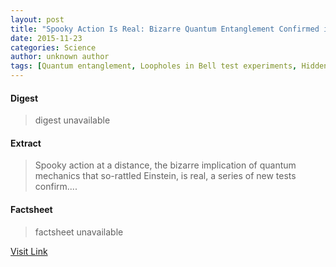```yaml
---
layout: post
title: "Spooky Action Is Real: Bizarre Quantum Entanglement Confirmed in New Tests"
date: 2015-11-23
categories: Science
author: unknown author
tags: [Quantum entanglement, Loopholes in Bell test experiments, Hidden variable theory, Bells theorem, Photon, Quantum mechanics, Action at a distance, Science, Applied and interdisciplinary physics, Scientific method, Cognitive science, Applied mathematics, Particle physics, Condensed matter physics, Scientific theories, Solid state engineering, Physical sciences, Theoretical physics, Physics, Modern physics, Mechanics]
---
```



#### Digest
>digest unavailable

#### Extract
>Spooky action at a distance, the bizarre implication of quantum mechanics that so-rattled Einstein, is real, a series of new tests confirm....

#### Factsheet
>factsheet unavailable

[Visit Link](http://www.livescience.com/52811-spooky-action-is-real.html)


